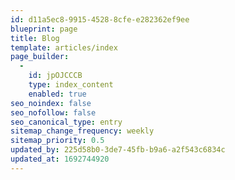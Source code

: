 ```yaml
---
id: d11a5ec8-9915-4528-8cfe-e282362ef9ee
blueprint: page
title: Blog
template: articles/index
page_builder:
  -
    id: jpOJCCCB
    type: index_content
    enabled: true
seo_noindex: false
seo_nofollow: false
seo_canonical_type: entry
sitemap_change_frequency: weekly
sitemap_priority: 0.5
updated_by: 225d58b0-3de7-45fb-b9a6-a2f543c6834c
updated_at: 1692744920
---
```

